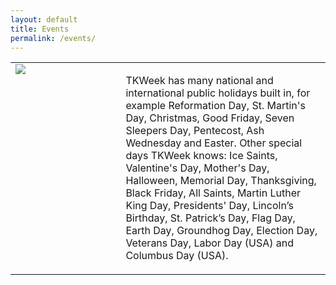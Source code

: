 ```yaml
---
layout: default
title: Events
permalink: /events/
---
```


<table style="width: 100%; border: none">
<tr>
<td valign="top" style="width: 35%; border: none">
<img src="/assets/04.png" />
</td>
<td valign="top" style="border: none">
<p>TKWeek has many national and international public holidays built in, for example Reformation Day, St. Martin's Day, Christmas, Good Friday, Seven Sleepers Day, Pentecost, Ash Wednesday and Easter. Other special days TKWeek knows: Ice Saints, Valentine's Day, Mother's Day, Halloween, Memorial Day, Thanksgiving, Black Friday, All Saints, Martin Luther King Day, Presidents' Day, Lincoln’s Birthday, St. Patrick’s Day, Flag Day, Earth Day, Groundhog Day, Election Day, Veterans Day, Labor Day (USA) and Columbus Day (USA).</p>
</td>
</tr>
</table>
